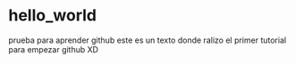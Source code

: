 # hello_world
prueba para aprender github
este es un texto donde ralizo el primer tutorial para empezar github XD
